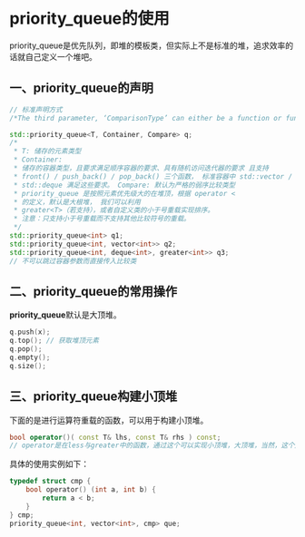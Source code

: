 # priority_queue的使用

priority_queue是优先队列，即堆的模板类，但实际上不是标准的堆，追求效率的话就自己定义一个堆吧。

## 一、priority_queue的声明

```c++
// 标准声明方式
/*The third parameter, ‘ComparisonType’ can either be a function or functor (aka function object) that must have bool as return-type and must have 2 arguments*/

std::priority_queue<T, Container, Compare> q; 
/*
 * T: 储存的元素类型
 * Container:
 * 储存的容器类型，且要求满足顺序容器的要求、具有随机访问迭代器的要求 且支持
 * front() / push_back() / pop_back() 三个函数， 标准容器中 std::vector /
 * std::deque 满足这些要求。 Compare: 默认为严格的弱序比较类型
 * priority_queue 是按照元素优先级大的在堆顶，根据 operator <
 * 的定义，默认是大根堆， 我们可以利用
 * greater<T>（若支持），或者自定义类的小于号重载实现排序。
 * 注意：只支持小于号重载而不支持其他比较符号的重载。
 */
std::priority_queue<int> q1;
std::priority_queue<int, vector<int>> q2;
std::priority_queue<int, deque<int>, greater<int>> q3;
// 不可以跳过容器参数而直接传入比较类
```



## 二、priority_queue的常用操作

**priority_queue**默认是大顶堆。

```c++
q.push(x);
q.top(); // 获取堆顶元素
q.pop();
q.empty();
q.size();
```



## 三、priority_queue构建小顶堆

下面的是进行运算符重载的函数，可以用于构建小顶堆。

```c++
bool operator()( const T& lhs, const T& rhs ) const;
// operator是在less与greater中的函数，通过这个可以实现小顶堆，大顶堆，当然，这个是需要在我们自定义的比较结构体中使用的
```

具体的使用实例如下：

```c
typedef struct cmp {
    bool operator() (int a, int b) {
        return a < b;
    }
} cmp;
priority_queue<int, vector<int>, cmp> que;
```

